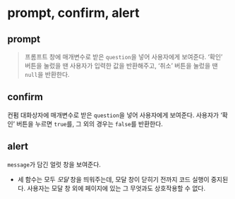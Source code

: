 # prompt, confirm, alert



## prompt

> 프롬프트 창에 매개변수로 받은 `question`을 넣어 사용자에게 보여준다. ‘확인’ 버튼을 눌렀을 땐 사용자가 입력한 값을 반환해주고, ‘취소’ 버튼을 눌렀을 땐 `null`을 반환한다.



## confirm 

컨펌 대화상자에 매개변수로 받은 `question`을 넣어 사용자에게 보여준다. 사용자가 ‘확인’ 버튼을 누르면 `true`를, 그 외의 경우는 `false`를 반환한다.



## alert

`message`가 담긴 얼럿 창을 보여준다.





- 세 함수는 모두 *모달* 창을 띄워주는데, 모달 창이 닫히기 전까지 코드 실행이 중지된다. 사용자는 모달 창 외에 페이지에 있는 그 무엇과도 상호작용할 수 없다.

